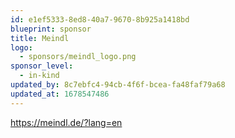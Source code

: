 ```yaml
---
id: e1ef5333-8ed8-40a7-9670-8b925a1418bd
blueprint: sponsor
title: Meindl
logo:
  - sponsors/meindl_logo.png
sponsor_level:
  - in-kind
updated_by: 8c7ebfc4-94cb-4f6f-bcea-fa48faf79a68
updated_at: 1678547486
---
```

https://meindl.de/?lang=en